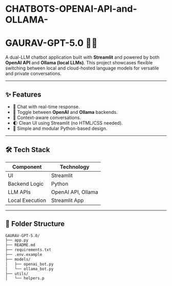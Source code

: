 # CHATBOTS-OPENAI-API-and-OLLAMA-
# GAURAV-GPT-5.0 🤖💬

A dual-LLM chatbot application built with **Streamlit** and powered by both **OpenAI API** and **Ollama (local LLMs)**. This project showcases flexible switching between local and cloud-hosted language models for versatile and private conversations.

---

## ✨ Features

- 💬 Chat with real-time response.
- 🔁 Toggle between **OpenAI** and **Ollama** backends.
- 🧠 Context-aware conversations.
- 🌓 Clean UI using Streamlit (no HTML/CSS needed).
- 📁 Simple and modular Python-based design.

---

## 🛠️ Tech Stack

| Component       | Technology         |
|-----------------|--------------------|
| UI              | Streamlit          |
| Backend Logic   | Python             |
| LLM APIs        | OpenAI API, Ollama |
| Local Execution | Streamlit App      |

---

## 📁 Folder Structure

```bash
GAURAV-GPT-5.0/
├── app.py
├── README.md
├── requirements.txt
├── .env.example
├── models/
│   ├── openai_bot.py
│   └── ollama_bot.py
├── utils/
│   └── helpers.p
